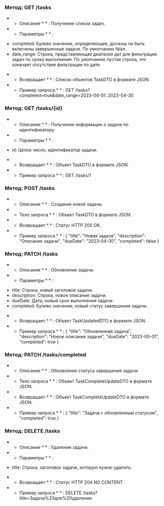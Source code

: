 ### Метод: GET /tasks

 *  * Описание *  * : Получение списка задач.

 *  * Параметры *  * :
- completed: Булево значение, определяющее, должны ли быть включены завершенные задачи. По умолчанию false.
- date_range: Строка, представляющая диапазон дат для фильтрации задач по сроку выполнения. По умолчанию пустая строка, что означает отсутствие фильтрации по дате.

 *  * Возвращает *  * : Список объектов TaskDTO в формате JSON.

 *  * Пример запроса *  * :
GET /tasks?completed=true&date_range=2023-04-01..2023-04-30


### Метод: GET /tasks/{id}

 *  * Описание *  * : Получение информации о задаче по идентификатору.

 *  * Параметры *  * :
- id: Целое число, идентификатор задачи.

 *  * Возвращает *  * : Объект TaskDTO в формате JSON.

 *  * Пример запроса *  * :
GET /tasks/1


### Метод: POST /tasks

 *  * Описание *  * : Создание новой задачи.

 *  * Тело запроса *  * : Объект TaskDTO в формате JSON.

 *  * Возвращает *  * : Статус HTTP 200 OK.

 *  * Пример запроса *  * :
{
  "title": "Новая задача",
  "description": "Описание задачи",
  "dueDate": "2023-04-30",
  "completed": false
}


### Метод: PATCH /tasks

 *  * Описание *  * : Обновление задачи.

 *  * Параметры *  * :
- title: Строка, новый заголовок задачи.
- description: Строка, новое описание задачи.
- dueDate: Дата, новый срок выполнения задачи.
- completed: Булево значение, новый статус завершения задачи.

 *  * Возвращает *  * : Объект TaskUpdatedDTO в формате JSON.

 *  * Пример запроса *  * :
{
  "title": "Обновленная задача",
  "description": "Новое описание задачи",
  "dueDate": "2023-05-01",
  "completed": true
}


### Метод: PATCH /tasks/completed

 *  * Описание *  * : Обновление статуса завершения задачи.

 *  * Тело запроса *  * : Объект TaskCompleteUpdateDTO в формате JSON.

 *  * Возвращает *  * : Объект TaskCompleteUpdateDTO в формате JSON.

 *  * Пример запроса *  * :
{
  "title": "Задача с обновленным статусом",
  "completed": true
}


### Метод: DELETE /tasks

 *  * Описание *  * : Удаление задачи.

 *  * Параметры *  * :
- title: Строка, заголовок задачи, которую нужно удалить.

 *  * Возвращает *  * : Статус HTTP 204 NO CONTENT.

 *  * Пример запроса *  * :
DELETE /tasks?title=Задача%20для%20удаления
